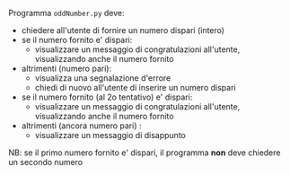 Programma `oddNumber.py` deve:
* chiedere all'utente di fornire un numero dispari (intero)
* se il numero fornito e' dispari:
   * visualizzare un messaggio di congratulazioni all'utente, visualizzando anche il numero fornito
* altrimenti (numero pari):
   * visualizza una segnalazione d'errore
   * chiedi di nuovo all'utente di inserire un numero dispari
* se il numero fornito (al 2o tentativo) e' dispari:
   * visualizzare un messaggio di congratulazioni all'utente, visualizzando anche il numero fornito
* altrimenti (ancora numero pari) :
   * visualizzare un messaggio di disappunto

NB: se il primo numero fornito e' dispari, il programma **non** deve chiedere un secondo numero
